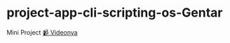 # project-app-cli-scripting-os-Gentar
Mini Project
[📹 Videonya ](https://drive.google.com/drive/folders/1fVRjFTI4Fk6BminR_Qck8xnMv7lR9nhw?usp=sharing)

